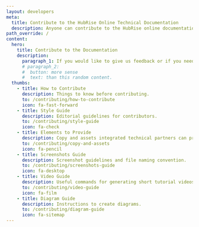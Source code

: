 ```yaml
---
layout: developers
meta:
  title: Contribute to the HubRise Online Technical Documentation
  description: Anyone can contribute to the HubRise online documentation. Check this page if you want to kow how to contribute by giving feedback or updating technical documentation content.
path_override: /
content:
  hero:
    title: Contribute to the Documentation
    description:
      paragraph_1: If you would like to give us feedback or if you need to update your app documentation, you are in the right page. Here you will find information on how to contribute to the documentation available on this website.
      # paragraph_2:
      #  button: more sense
      #  text: than this random content.
  thumbs:
    - title: How to Contribute
      description: Things to know before contributing.
      to: /contributing/how-to-contribute
      icon: fa-fast-forward
    - title: Style Guide
      description: Editorial guidelines for contributors.
      to: /contributing/style-guide
      icon: fa-check
    - title: Elements to Provide
      description: Copy and assets integrated technical partners can provide.
      to: /contributing/copy-and-assets
      icon: fa-pencil
    - title: Screenshots Guide
      description: Screenshot guidelines and file naming convention.
      to: /contributing/screenshots-guide
      icon: fa-desktop
    - title: Video Guide
      description: Useful commands for generating short tutorial videos.
      to: /contributing/video-guide
      icon: fa-film
    - title: Diagram Guide
      description: Instructions to create diagrams.
      to: /contributing/diagram-guide
      icon: fa-sitemap
---
```

